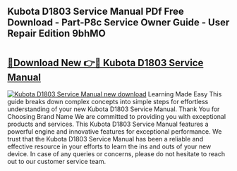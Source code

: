## Kubota D1803 Service Manual PDf Free Download - Part-P8c Service Owner Guide - User Repair Edition 9bhMO

# <h2><a href="http://bc93148.oget.top/?id=Kubota+D1803+Service+Manual">🔗Download New 👉🔴 Kubota D1803 Service Manual</a></h2>

[![Kubota D1803 Service Manual new download](https://i.imgur.com/5g1atiW.png)](http://bc93148.oget.top/?id=Kubota+D1803+Service+Manual)
Learning Made Easy This guide breaks down complex concepts into simple steps for effortless understanding of your new Kubota D1803 Service Manual. Thank You for Choosing Brand Name We are committed to providing you with exceptional products and services. This Kubota D1803 Service Manual features a powerful engine and innovative features for exceptional performance. We trust that the Kubota D1803 Service Manual has been a reliable and effective resource in your efforts to learn the ins and outs of your new device. In case of any queries or concerns, please do not hesitate to reach out to our customer service team.

